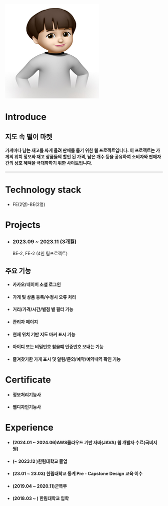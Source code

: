 <img src=image.jpg width=300 height=300>    

# Introduce   
## 지도 속 떨이 마켓      
#### 가게마다 남는 재고를 싸게 올려 판매를 돕기 위한 웹 프로젝트입니다. 이 프로젝트는 가게의 위치 정보와 재고 상품들의 할인 된 가격, 남은 개수 등을 공유하여 소비자와 판매자 간의 상호 혜택을 극대화하기 위한 사이트입니다.   
---
# Technology stack  
* FE(2명)-BE(2명)   

# Projects   
* ### 2023.09 ~ 2023.11 (3개월)
  BE-2, FE-2 (4인 팀프로젝트)

## 주요 기능   
* #### 카카오/네이버 소셜 로그인
* #### 가게 및 상품 등록/수정시 오류 처리
* #### 거리/가격/시간/별점 별 필터 기능
* #### 관리자 페이지
* #### 현재 위치 기반 지도 마커 표시 기능
* #### 아이디 또는 비밀번호 찾을떄 인증번호 보내는 기능
* #### 즐겨찾기한 가게 표시 및 알림/문의/예약/예약내역 확인 기능
  

# Certificate   
* #### 정보처리기능사
* #### 웹디자인기능사     

# Experience  
* #### (2024.01 ~ 2024.06)AWS클라우드 기반 자바(JAVA) 웹 개발자 수료(국비지원)
* #### (~ 2023.12 )한림대학교 졸업
* #### (23.01 ~ 23.03) 한림대학교 동계 Pre - Capstone Design 교육 이수
* #### (2019.04 ~ 2020.11)군복무
* #### (2018.03 ~ ) 한림대학교 입학

  
